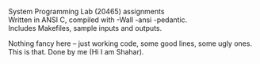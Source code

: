 System Programming Lab (20465) assignments  
Written in ANSI C, compiled with -Wall -ansi -pedantic.  
Includes Makefiles, sample inputs and outputs.  

Nothing fancy here – just working code, some good lines, some ugly ones.  
This is that. Done by me (Hi I am Shahar).
